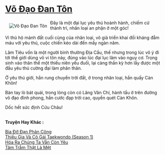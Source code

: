 <a href="https://utruyen.com/vo-dao-dan-ton/3791/" title="Võ Đạo Đan Tôn"><h1>Võ Đạo Đan Tôn</h1></a><div style="display:table"><img align="right" style="float: left; padding: 10px;" src="https://utruyen.com/images/story/200x260/vo-dao-dan-ton.jpg" alt="Võ Đạo Đan Tôn">Đây là một đại lục yêu thú hoành hành, chiếm cứ thành trì, nhân loại an phận ở một góc!<p></p>Vì thủ hộ mảnh đất cuối cùng của nhân loại, võ giả triển khai đối kháng đẫm máu với yêu thú, cuộc chiến kéo dài đến mấy ngàn năm.<p></p>Lâm Tiêu vốn là một người bình thường Địa Cầu, thế nhưng trong lúc vô ý đi tới thế giới dùng võ vi tôn này, đúng vào lúc đại lục lâm vào nguy cơ. Trọng sinh vào thân thể một thiếu niên yếu đuối, lại càng thần kỳ hơn lấy được một đầu yêu thú cường đại làm phân thân.<p></p>Ở yêu thú giới, hắn rung chuyển trời đất, ở trong nhân loại, hắn quấy Càn Khôn!<p></p>Bàn tay lò bát quái, trong lòng còn có Lăng Vân Chí, hành tẩu ở trên đường võ đạo đỉnh phong, hắn cước đạp trời cao, quyền quét Càn Khôn.<p></p>Dốc hết sức định Cửu Châu! </div><p><br><b>Truyện Hay Khác :</b></p><a href="https://utruyen.com/bia-do-dan-phan-cong/15622/" alt="Bia Đỡ Đạn Phản Công">Bia Đỡ Đạn Phản Công</a><br/><a href="https://github.com/quanluxury/ngontinhhot/tree/master/truyenhay/19517/" alt="Thiếu Gia Và Cô Gái Taekwondo (Season 1)">Thiếu Gia Và Cô Gái Taekwondo (Season 1)</a><br/><a href="https://github.com/quanluxury/truyenhot/tree/master/truyenhay/22045/" alt="Hóa Ra Chúng Ta Vẫn Còn Yêu">Hóa Ra Chúng Ta Vẫn Còn Yêu</a><br/><a href="https://truyenngontinhay.wordpress.com/2019/10/03/tam-tram-that-la-met/" alt="Tâm Trẫm Thật Là Mệt">Tâm Trẫm Thật Là Mệt</a><br/>